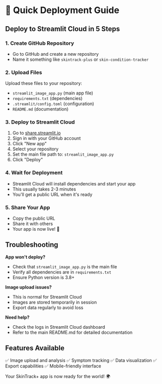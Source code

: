 # 🚀 Quick Deployment Guide

## Deploy to Streamlit Cloud in 5 Steps

### 1. Create GitHub Repository
- Go to GitHub and create a new repository
- Name it something like `skintrack-plus` or `skin-condition-tracker`

### 2. Upload Files
Upload these files to your repository:
- `streamlit_image_app.py` (main app file)
- `requirements.txt` (dependencies)
- `.streamlit/config.toml` (configuration)
- `README.md` (documentation)

### 3. Deploy to Streamlit Cloud
1. Go to [share.streamlit.io](https://share.streamlit.io)
2. Sign in with your GitHub account
3. Click "New app"
4. Select your repository
5. Set the main file path to: `streamlit_image_app.py`
6. Click "Deploy"

### 4. Wait for Deployment
- Streamlit Cloud will install dependencies and start your app
- This usually takes 2-3 minutes
- You'll get a public URL when it's ready

### 5. Share Your App
- Copy the public URL
- Share it with others
- Your app is now live! 🎉

## Troubleshooting

**App won't deploy?**
- Check that `streamlit_image_app.py` is the main file
- Verify all dependencies are in `requirements.txt`
- Ensure Python version is 3.8+

**Image upload issues?**
- This is normal for Streamlit Cloud
- Images are stored temporarily in session
- Export data regularly to avoid loss

**Need help?**
- Check the logs in Streamlit Cloud dashboard
- Refer to the main README.md for detailed documentation

## Features Available

✅ Image upload and analysis
✅ Symptom tracking
✅ Data visualization
✅ Export capabilities
✅ Mobile-friendly interface

Your SkinTrack+ app is now ready for the world! 🌍
